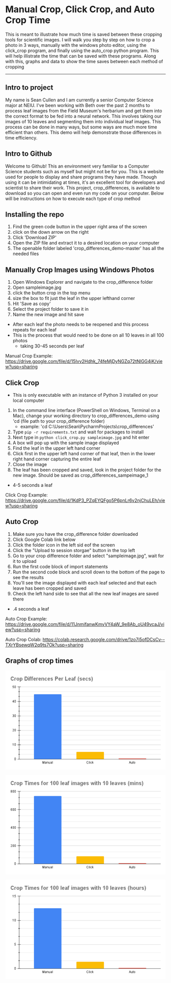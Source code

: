 # Manual Crop, Click Crop, and Auto Crop Time 


This is meant to illustrate how much time is saved between these cropping tools for scientific images. I will walk you step
by step on how to crop a photo in 3 ways, manually with the windows photo editor, using the click_crop program, and finally using the auto_crop python program. This will help illistrate the time that can be saved with these programs. Along with this, graphs and data to show the time saves between each method of cropping 


---

## Intro to project
My name is Sean Cullen and I am currently a senior Computer Science major at NEIU. I've been working with Beth over the past 2 months to process leaf images from the Field Museum's herbarium and get them into the correct format to be fed into a neural network. This involves taking our images of 10 leaves and segmenting them into individual leaf images. This process can be done in many ways, but some ways are much more time efficient than others. This demo will help demonstrate those differences in time efficiency. 

## Intro to Github
Welcome to Github! This an environment very familiar to a Computer Science students such as myself but might not be for you. This is a website used for people to display and share programs they have made. Though using it can be intimidating at times, it's an excellent tool for developers and scientist to share their work. This project, crop_differences, is available to download so you can open and even run my code on your computer. Below will be instructions on how to execute each type of crop method

## Installing the repo
1. Find the green code button in the upper right area of the screen
2. click on the down arrow on the right
3. Click 'Download ZIP'
4. Open the ZIP file and extract it to a desired location on your computer 
5. The openable folder labeled 'crop_differences_demo-master' has all the needed files

## Manually Crop Images using Windows Photos
1. Open Windows Explorer and navigate to the crop_difference folder
1. Open sampleimage.jpg 
1. click the button crop in the top menu 
1. size the box to fit just the leaf in the upper lefthand corner
1. Hit 'Save as copy'
1. Select the project folder to save it in 
1. Name the new image and hit save
- After each leaf the photo needs to be reopened and this process repeats for each leaf
- This is the process that would need to be done on all 10 leaves in all 100 photos
  - taking 30-45 seconds per leaf 
  
Manual Crop Example: 
https://drive.google.com/file/d/15Ivv2Hdhk_74feMjDyNGZq72tNlGG4jK/view?usp=sharing

## Click Crop
* This is only executable with an instance of Python 3 installed on your local computer
1. In the command line interface (PowerShell on Windows, Terminal on a Mac), change your working directory to crop_differences_demo using 'cd (file path to your crop_difference folder)
   * example: 'cd C:\Users\Sean\PycharmProjects\crop_differences'
2. Type `pip -r requirements.txt` and wait for packages to install
3. Next type in `python click_crop.py sampleimage.jpg` and hit enter
4. A box will pop up with the sample image displayed
5. Find the leaf in the upper left hand corner 
6. Click first in the upper left hand corner of that leaf, then in the lower right hand corner capturing the entire leaf 
7. Close the image
8. The leaf has been cropped and saved, look in the project folder for the new image. Should be saved as crop_differences_sampeimage_1
- 4-5 seconds a leaf 

Click Crop Example: 
https://drive.google.com/file/d/1KdP3_PZqEYQFgo5P6pnLr6v2njChuLEh/view?usp=sharing 



## Auto Crop
1. Make sure you have the crop_difference folder downloaded 
1. Click Google Colab link below
1. Click the folder icon in the left sid eof the screen 
1. Click the "Upload to session storgae" button in the top left 
1. Go to your crop difference folder and select "sampleimage.jpg", wait for it to upload
1. Run the first code block of import statements
1. Run the second code block and scroll down to the bottom of the page to see the results 
1. You'll see the image displayed with each leaf selected and that each leave has been cropped and saved
1. Check the left hand side to see that all the new leaf images are saved there 

- .4 seconds a leaf 

Auto Crop Example: 
https://drive.google.com/file/d/11JnmifanwKmvVY4aW_9e8Ab_oU49vcaJ/view?usp=sharing 

Auto Crop Colab: 
https://colab.research.google.com/drive/1zo7i5ofDCsCv--TXrYBsewqW2q9ts7Ok?usp=sharing

## Graphs of crop times
![alt text](Crop_Differences_Per_Leaf_(secs).png)

![alt text](Crop_Times_for_100_leaf_images_with_10_leaves_(mins).png)

![alt text](Crop_Times_for_100_leaf_images_with_10_leaves_(hours).png)
